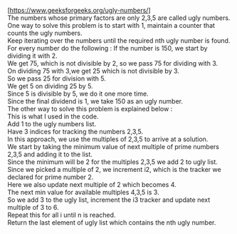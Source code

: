 [https://www.geeksforgeeks.org/ugly-numbers/]		
The numbers whose primary factors are only 2,3,5 are called ugly numbers.	
One way to solve this problem is to start with 1, maintain a counter that counts the ugly numbers.	
Keep iterating over the numbers until the required nth ugly number is found.	
For every number do the following :	
If the number is 150, we start by dividing it with 2.	
We get 75, which is not divisible by 2, so we pass 75 for dividing with 3.	
On dividing 75 with 3,we get 25 which is not divisible by 3.	
So we pass 25 for division with 5.	
We get 5 on dividing 25 by 5.	
Since 5 is divisible by 5, we do it one more time.	
Since the final dividend is 1, we take 150 as an ugly number.	
The other way to solve this problem is explained below :	
This is what I used in the code.	
Add 1 to the ugly numbers list.		
Have 3 indices for tracking the numbers 2,3,5.	
In this approach, we use the multiples of 2,3,5 to arrive at a solution.	
We start by taking the minimum value of next multiple of prime numbers 2,3,5 and adding it to the list.		
Since the minimum will be 2 for the multiples 2,3,5 we add 2 to ugly list.	
Since we picked a multiple of 2, we increment i2, which is the tracker we declared for prime number 2.	
Here we also update next multiple of 2 which becomes 4.		
The next min value for available multiples 4,3,5 is 3.		
So we add 3 to the ugly list, increment the i3 tracker and update next multiple of 3 to 6.	
Repeat this for all i until n is reached.	
Return the last element of ugly list which contains the nth ugly number.	